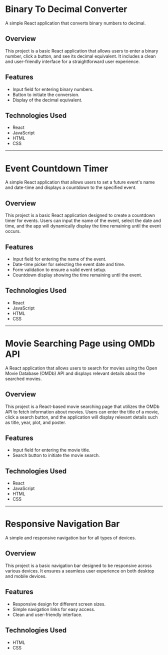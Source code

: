 # Binary To Decimal Converter

A simple React application that converts binary numbers to decimal.

## Overview

This project is a basic React application that allows users to enter a binary number, click a button, and see its decimal equivalent. It includes a clean and user-friendly interface for a straightforward user experience.

## Features

- Input field for entering binary numbers.
- Button to initiate the conversion.
- Display of the decimal equivalent.

## Technologies Used

- React
- JavaScript
- HTML
- CSS

---

# Event Countdown Timer

A simple React application that allows users to set a future event's name and date-time and displays a countdown to the specified event.

## Overview

This project is a basic React application designed to create a countdown timer for events. Users can input the name of the event, select the date and time, and the app will dynamically display the time remaining until the event occurs.

## Features

- Input field for entering the name of the event.
- Date-time picker for selecting the event date and time.
- Form validation to ensure a valid event setup.
- Countdown display showing the time remaining until the event.

## Technologies Used

- React
- JavaScript
- HTML
- CSS

---

# Movie Searching Page using OMDb API

A React application that allows users to search for movies using the Open Movie Database (OMDb) API and displays relevant details about the searched movies.

## Overview

This project is a React-based movie searching page that utilizes the OMDb API to fetch information about movies. Users can enter the title of a movie, click a search button, and the application will display relevant details such as title, year, plot, and poster.

## Features

- Input field for entering the movie title.
- Search button to initiate the movie search.

## Technologies Used

- React
- JavaScript
- HTML
- CSS

---

# Responsive Navigation Bar

A simple and responsive navigation bar for all types of devices.

## Overview

This project is a basic navigation bar designed to be responsive across various devices. It ensures a seamless user experience on both desktop and mobile devices.

## Features

- Responsive design for different screen sizes.
- Simple navigation links for easy access.
- Clean and user-friendly interface.

## Technologies Used

- HTML
- CSS
